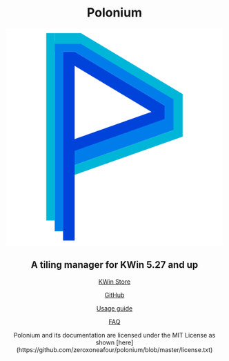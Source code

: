 <div align="center">

# Polonium

![icon](logo.svg)

## A tiling manager for KWin 5.27 and up

[KWin Store](https://store.kde.org/p/2042756)

[GitHub](https://github.com/zeroxoneafour/polonium)

[Usage guide](usage.md)

[FAQ](faq.md)

</div>

<div align="center" font-size="small">
Polonium and its documentation are licensed under the MIT License as shown [here](https://github.com/zeroxoneafour/polonium/blob/master/license.txt)
</div>
